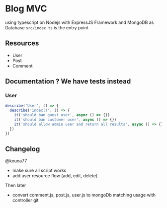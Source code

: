 # Blog MVC
using typescript on Nodejs with ExpressJS Framework and MongoDB as Database
`src/index.ts` is the entry point

## Resources
- User
- Post
- Comment

## Documentation ? We have tests instead
### User
```js
describe('User', () => {
  describe('index()', () => {
    it('should ban guest user', async () => {})
    it('should ban customer user', async () => {})
    it('should allow admin user and return all results', async () => {})
  })
})
```

## Changelog
@kouna77
- make sure all script works
- add user resource flow (add, edit, delete)

Then later
- convert comment.js, post.js, user.js to mongoDb matching usage with controller
git
